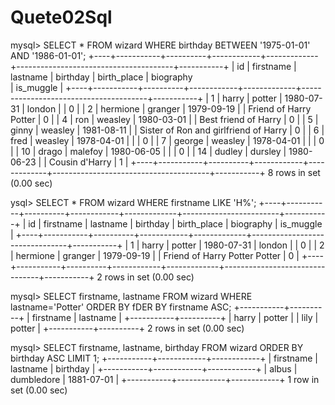# Quete02Sql
mysql> SELECT * FROM wizard WHERE birthday BETWEEN '1975-01-01' AND 
'1986-01-01';
+----+-----------+----------+------------+-------------+---------------------------------------+-----------+
| id | firstname | lastname | birthday   | birth_place | biography  
                           | is_muggle |
+----+-----------+----------+------------+-------------+---------------------------------------+-----------+
|  1 | harry     | potter   | 1980-07-31 | london      |
                           |         0 |
|  2 | hermione  | granger  | 1979-09-19 |             | Friend of Harry Potter                |         0 |
|  4 | ron       | weasley  | 1980-03-01 |             | Best friend of Harry                  |         0 |
|  5 | ginny     | weasley  | 1981-08-11 |             | Sister of Ron and girlfriend of Harry |         0 |
|  6 | fred      | weasley  | 1978-04-01 |             |
                           |         0 |
|  7 | george    | weasley  | 1978-04-01 |             |
                           |         0 |
| 10 | drago     | malefoy  | 1980-06-05 |             |
                           |         0 |
| 14 | dudley    | dursley  | 1980-06-23 |             | Cousin d'Harry                        |         1 |
+----+-----------+----------+------------+-------------+---------------------------------------+-----------+
8 rows in set (0.00 sec)



ysql> SELECT * FROM wizard WHERE firstname LIKE 'H%';
+----+-----------+----------+------------+-------------+------------------------+-----------+
| id | firstname | lastname | birthday   | birth_place | biography
| is_muggle |
+----+-----------+----------+------------+-------------+--------------------------------+-----------+
|  1 | harry     | potter   | 1980-07-31 | london      |
        |         0 |
|  2 | hermione  | granger  | 1979-09-19 |             | Friend of Harry Potter  Potter |         0 |
+----+-----------+----------+------------+-------------+--------------------------------+-----------+
2 rows in set (0.00 sec)


mysql> SELECT firstname, lastname FROM wizard WHERE lastname='Potter' ORDER BY fDER BY firstname ASC;
+-----------+----------+
| firstname | lastname |
+-----------+----------+
| harry     | potter   |
| lily      | potter   |
+-----------+----------+
2 rows in set (0.00 sec)


mysql> SELECT firstname, lastname, birthday FROM wizard ORDER BY birthday ASC LIMIT 1;
+-----------+------------+------------+
| firstname | lastname   | birthday   |
+-----------+------------+------------+
| albus     | dumbledore | 1881-07-01 |
+-----------+------------+------------+
1 row in set (0.00 sec)

